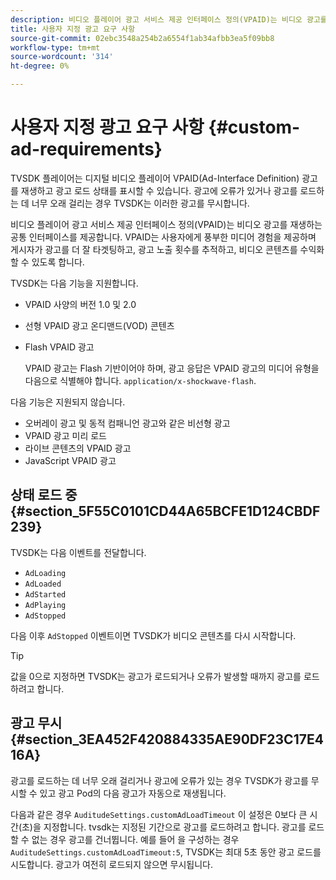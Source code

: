 ```yaml
---
description: 비디오 플레이어 광고 서비스 제공 인터페이스 정의(VPAID)는 비디오 광고를 재생하는 공통 인터페이스를 제공합니다. VPAID는 사용자에게 풍부한 미디어 경험을 제공하며 게시자가 광고를 더 잘 타겟팅하고, 광고 노출 횟수를 추적하고, 비디오 콘텐츠를 수익화할 수 있도록 합니다.
title: 사용자 지정 광고 요구 사항
source-git-commit: 02ebc3548a254b2a6554f1ab34afbb3ea5f09bb8
workflow-type: tm+mt
source-wordcount: '314'
ht-degree: 0%

---
```


# 사용자 지정 광고 요구 사항 {#custom-ad-requirements}

TVSDK 플레이어는 디지털 비디오 플레이어 VPAID(Ad-Interface Definition) 광고를 재생하고 광고 로드 상태를 표시할 수 있습니다. 광고에 오류가 있거나 광고를 로드하는 데 너무 오래 걸리는 경우 TVSDK는 이러한 광고를 무시합니다.

비디오 플레이어 광고 서비스 제공 인터페이스 정의(VPAID)는 비디오 광고를 재생하는 공통 인터페이스를 제공합니다. VPAID는 사용자에게 풍부한 미디어 경험을 제공하며 게시자가 광고를 더 잘 타겟팅하고, 광고 노출 횟수를 추적하고, 비디오 콘텐츠를 수익화할 수 있도록 합니다.

<!--<a id="section_9A358902CBC24999BA34206EE2029616"></a>-->

TVSDK는 다음 기능을 지원합니다.

* VPAID 사양의 버전 1.0 및 2.0
* 선형 VPAID 광고 온디맨드(VOD) 콘텐츠
* Flash VPAID 광고

  VPAID 광고는 Flash 기반이어야 하며, 광고 응답은 VPAID 광고의 미디어 유형을 다음으로 식별해야 합니다. `application/x-shockwave-flash`.

다음 기능은 지원되지 않습니다.

* 오버레이 광고 및 동적 컴패니언 광고와 같은 비선형 광고
* VPAID 광고 미리 로드
* 라이브 콘텐츠의 VPAID 광고
* JavaScript VPAID 광고

## 상태 로드 중 {#section_5F55C0101CD44A65BCFE1D124CBDF239}

TVSDK는 다음 이벤트를 전달합니다.

* `AdLoading`
* `AdLoaded`
* `AdStarted`
* `AdPlaying`
* `AdStopped`

다음 이후 `AdStopped` 이벤트이면 TVSDK가 비디오 콘텐츠를 다시 시작합니다.

>[!TIP]
>
>값을 0으로 지정하면 TVSDK는 광고가 로드되거나 오류가 발생할 때까지 광고를 로드하려고 합니다.

## 광고 무시 {#section_3EA452F420884335AE90DF23C17E416A}

광고를 로드하는 데 너무 오래 걸리거나 광고에 오류가 있는 경우 TVSDK가 광고를 무시할 수 있고 광고 Pod의 다음 광고가 자동으로 재생됩니다.

다음과 같은 경우 `AuditudeSettings.customAdLoadTimeout` 이 설정은 0보다 큰 시간(초)을 지정합니다. tvsdk는 지정된 기간으로 광고를 로드하려고 합니다. 광고를 로드할 수 없는 경우 광고를 건너뜁니다. 예를 들어 을 구성하는 경우 `AuditudeSettings.customAdLoadTimeout:5`, TVSDK는 최대 5초 동안 광고 로드를 시도합니다. 광고가 여전히 로드되지 않으면 무시됩니다.
